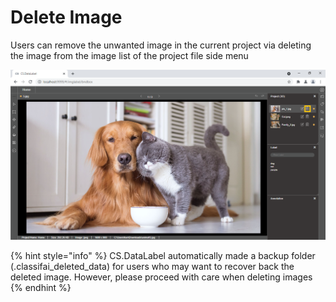 # Delete Image

Users can remove the unwanted image in the current project via deleting the image from the image list of the project file side menu

![](../../.gitbook/assets/delete-image.png)

{% hint style="info" %}
CS.DataLabel automatically made a backup folder \(.classifai\_deleted\_data\) for users who may want to recover back the deleted image. However, please proceed with care when deleting images
{% endhint %}

